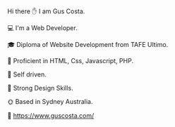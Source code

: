 
Hi there ✋ I am Gus Costa.

💻 I'm a Web Developer.

🎓 Diploma of Website Development from TAFE Ultimo.

🚀 Proficient in HTML, Css, Javascript, PHP.

📘 Self driven.

🎨 Strong Design Skills.

🌞 Based in Sydney Australia.

💾 https://www.guscosta.com/
